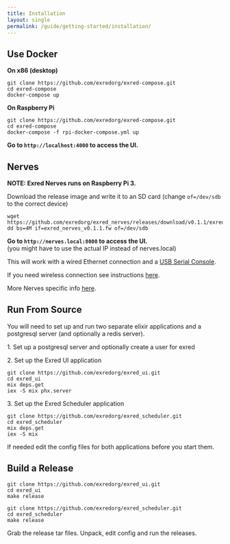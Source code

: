 ```yaml
---
title: Installation
layout: single
permalink: /guide/getting-started/installation/
---
```


Use Docker
------------

**On x86 (desktop)**

    git clone https://github.com/exredorg/exred-compose.git
    cd exred-compose
    docker-compose up
    
**On Raspberry Pi**

    git clone https://github.com/exredorg/exred-compose.git
    cd exred-compose
    docker-compose -f rpi-docker-compose.yml up

**Go to `http://localhost:4000` to access the UI.**


Nerves
--------
**NOTE: Exred Nerves runs on Raspberry Pi 3.**

Download the release image and write it to an SD card (change `of=/dev/sdb` to the correct device)

    wget https://github.com/exredorg/exred_nerves/releases/download/v0.1.1/exred_nerves_v0.1.1.fw
    dd bs=4M if=exred_nerves_v0.1.1.fw of=/dev/sdb 

**Go to `http://nerves.local:8000` to access the UI.**  
(you might have to use the actual IP instead of nerves.local)

This will work with a wired Ethernet connection and a [USB Serial Console](https://hexdocs.pm/nerves/faq.html#using-a-usb-serial-console).

If you need wireless connection see instructions [here](/guide/nerves/wifi/).

More Nerves specific info [here](/guide/nerves/overview).


Run From Source
---------------
You will need to set up and run two separate elixir applications and a postgresql server (and optionally a redis server).

1\. Set up a postgresql server and optionally create a user for exred

2\. Set up the Exred UI application

    git clone https://github.com/exredorg/exred_ui.git
    cd exred_ui
    mix deps.get
    iex -S mix phx.server


3\. Set up the Exred Scheduler application

    git clone https://github.com/exredorg/exred_scheduler.git
    cd exred_scheduler
    mix deps.get
    iex -S mix

    
If needed edit the config files for both applications before you start them.


Build a Release
---------------

    git clone https://github.com/exredorg/exred_ui.git
    cd exred_ui
    make release

    git clone https://github.com/exredorg/exred_scheduler.git
    cd exred_scheduler
    make release

Grab the release tar files. Unpack, edit config and run the releases.

